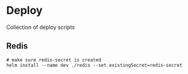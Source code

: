 # Deploy
Collection of deploy scripts

## Redis

```
# make sure redis-secret is created
helm install --name dev ./redis --set existingSecret=redis-secret
```
